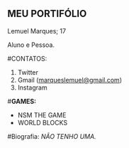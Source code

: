 ## MEU PORTIFÓLIO

Lemuel Marques; 17

Aluno e Pessoa.

#CONTATOS:
1. Twitter
2. Gmail (marqueslemuel@gmail.com)
3. Instagram

#**GAMES:**
- NSM THE GAME
- WORLD BLOCKS

#Biografia:
 _NÃO TENHO UMA._
